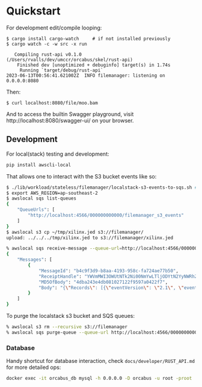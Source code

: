 # Quickstart

For development edit/compile looping:

```
$ cargo install cargo-watch     # if not installed previously
$ cargo watch -c -w src -x run

   Compiling rust-api v0.1.0 (/Users/rvalls/dev/umccr/orcabus/skel/rust-api)
    Finished dev [unoptimized + debuginfo] target(s) in 1.74s
     Running `target/debug/rust-api`
2023-06-13T00:56:41.621002Z  INFO filemanager: listening on 0.0.0.0:8080
```

Then:

```
$ curl localhost:8080/file/moo.bam
```

And to access the builtin Swagger playground, visit http://localhost:8080/swagger-ui/ on your browser.

## Development

For local(stack) testing and development:

```sh
pip install awscli-local
```

That allows one to interact with the S3 bucket events like so:

```sh
$ ./lib/workload/stateless/filemanager/localstack-s3-events-to-sqs.sh # Setup up the whole S3-SQS event registering
$ export AWS_REGION=ap-southeast-2
$ awslocal sqs list-queues
{
    "QueueUrls": [
        "http://localhost:4566/000000000000/filemanager_s3_events"
    ]
}
$ awslocal s3 cp ~/tmp/xilinx.jed s3://filemanager/
upload: ../../../tmp/xilinx.jed to s3://filemanager/xilinx.jed

% awslocal sqs receive-message --queue-url=http://localhost:4566/000000000000/filemanager_s3_events
{
    "Messages": [
        {
            "MessageId": "b4c9f3d9-b8aa-4193-958c-fa724ae77b50",
            "ReceiptHandle": "YWVmMWI3OWUtNTk2Ni00NmYwLTljODYtN2YyNWRhZWE5OWFiIGFybjphd3M6c3FzOmFwLXNvdXRoZWFzdC0yOjAwMDAwMDAwMDAwMDpmaWxlbWFuYWdlcl9zM19ldmVudHMgYjRjOWYzZDktYjhhYS00MTkzLTk1OGMtZmE3MjRhZTc3YjUwIDE2ODc3NDMyMTYuNTk0MjUwMg==",
            "MD5OfBody": "4dba243e4db081027122f9597a0422f7",
            "Body": "{\"Records\": [{\"eventVersion\": \"2.1\", \"eventSource\": \"aws:s3\", \"awsRegion\": \"ap-southeast-2\", \"eventTime\": \"2023-06-26T01:33:28.384Z\", \"eventName\": \"ObjectCreated:Put\", \"userIdentity\": {\"principalId\": \"AIDAJDPLRKLG7UEXAMPLE\"}, \"requestParameters\": {\"sourceIPAddress\": \"127.0.0.1\"}, \"responseElements\": {\"x-amz-request-id\": \"0df21e3c\", \"x-amz-id-2\": \"eftixk72aD6Ap51TnqcoF8eFidJG9Z/2\"}, \"s3\": {\"s3SchemaVersion\": \"1.0\", \"configurationId\": \"8ff04f8b-eb23-445c-af74-f350ffbf9b6c\", \"bucket\": {\"name\": \"filemanager\", \"ownerIdentity\": {\"principalId\": \"A3NL1KOZZKExample\"}, \"arn\": \"arn:aws:s3:::filemanager\"}, \"object\": {\"key\": \"lolo\", \"size\": 230764, \"eTag\": \"\\\"6548a5cd43a78152c559d81f37488786\\\"\", \"versionId\": null, \"sequencer\": \"0055AED6DCD90281E5\"}}}]}"
        }
    ]
}
```

To purge the localstack s3 bucket and SQS queues:

```bash
% awslocal s3 rm --recursive s3://filemanager
% awslocal sqs purge-queue --queue-url http://localhost:4566/000000000000/filemanager_s3_events
```

### Database

Handy shortcut for database interaction, check `docs/developer/RUST_API.md` for more detailed ops:

```bash
docker exec -it orcabus_db mysql -h 0.0.0.0 -D orcabus -u root -proot
```